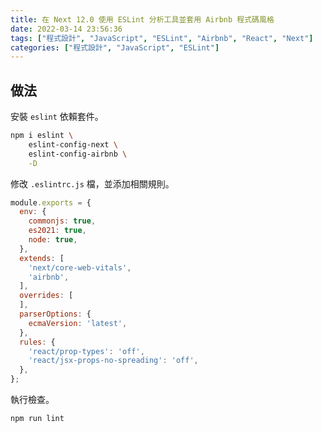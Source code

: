 ```yaml
---
title: 在 Next 12.0 使用 ESLint 分析工具並套用 Airbnb 程式碼風格
date: 2022-03-14 23:56:36
tags: ["程式設計", "JavaScript", "ESLint", "Airbnb", "React", "Next"]
categories: ["程式設計", "JavaScript", "ESLint"]
---
```


## 做法

安裝 `eslint` 依賴套件。

```bash
npm i eslint \
    eslint-config-next \
    eslint-config-airbnb \
    -D
```

修改 `.eslintrc.js` 檔，並添加相關規則。

```js
module.exports = {
  env: {
    commonjs: true,
    es2021: true,
    node: true,
  },
  extends: [
    'next/core-web-vitals',
    'airbnb',
  ],
  overrides: [
  ],
  parserOptions: {
    ecmaVersion: 'latest',
  },
  rules: {
    'react/prop-types': 'off',
    'react/jsx-props-no-spreading': 'off',
  },
};
```

執行檢查。

```bash
npm run lint
```
